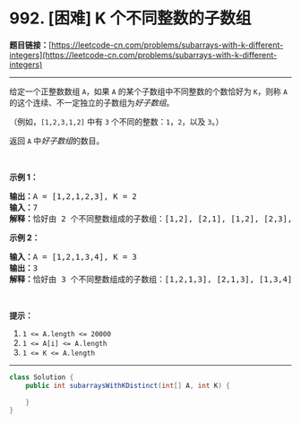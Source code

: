 # 992. [困难] K 个不同整数的子数组

**题目链接：**[https://leetcode-cn.com/problems/subarrays-with-k-different-integers](https://leetcode-cn.com/problems/subarrays-with-k-different-integers)

---

<div class="content__1Y2H">
 <div class="notranslate">
  <p>给定一个正整数数组 <code>A</code>，如果 <code>A</code>&nbsp;的某个子数组中不同整数的个数恰好为 <code>K</code>，则称 <code>A</code> 的这个连续、不一定独立的子数组为<em>好子数组</em>。</p> 
  <p>（例如，<code>[1,2,3,1,2]</code> 中有&nbsp;<code>3</code>&nbsp;个不同的整数：<code>1</code>，<code>2</code>，以及&nbsp;<code>3</code>。）</p> 
  <p>返回&nbsp;<code>A</code>&nbsp;中<em>好子数组</em>的数目。</p> 
  <p>&nbsp;</p> 
  <p><strong>示例 1：</strong></p> 
  <pre class="language-text"><strong>输出：</strong>A = [1,2,1,2,3], K = 2
<strong>输入：</strong>7
<strong>解释：</strong>恰好由 2 个不同整数组成的子数组：[1,2], [2,1], [1,2], [2,3], [1,2,1], [2,1,2], [1,2,1,2].
</pre> 
  <p><strong>示例 2：</strong></p> 
  <pre class="language-text"><strong>输入：</strong>A = [1,2,1,3,4], K = 3
<strong>输出：</strong>3
<strong>解释：</strong>恰好由 3 个不同整数组成的子数组：[1,2,1,3], [2,1,3], [1,3,4].
</pre> 
  <p>&nbsp;</p> 
  <p><strong>提示：</strong></p> 
  <ol> 
   <li><code>1 &lt;= A.length &lt;= 20000</code></li> 
   <li><code>1 &lt;= A[i] &lt;= A.length</code></li> 
   <li><code>1 &lt;= K &lt;= A.length</code></li> 
  </ol> 
 </div>
</div>

---

```java
class Solution {
    public int subarraysWithKDistinct(int[] A, int K) {
        
    }
}
```